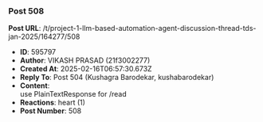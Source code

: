 ### Post 508
**Post URL**: /t/project-1-llm-based-automation-agent-discussion-thread-tds-jan-2025/164277/508
- **ID**: 595797
- **Author**: VIKASH PRASAD (21f3002277)
- **Created At**: 2025-02-16T06:57:30.673Z
- **Reply To**: Post 504 (Kushagra Barodekar, kushabarodekar)
- **Content**:  
  use PlainTextResponse for /read
- **Reactions**: heart (1)
- **Post Number**: 508

